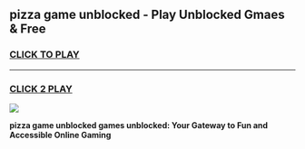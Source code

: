 
## pizza game unblocked - Play Unblocked Gmaes & Free
<h3>
<a href="https://news.freeplayer.one?title=pizza_game_unblocked&ref=16F">CLICK TO PLAY</a></h3>
<hr>

<h3>
<a href="https://news.freeplayer.one?title=pizza_game_unblocked&ref=16F">CLICK 2 PLAY</a>
  
</h3>

<a href="https://news.freeplayer.one?title=pizza_game_unblocked&ref=16F/"><img src="https://clearcache.store/games.png"></a>


**pizza game unblocked games unblocked: Your Gateway to Fun and Accessible Online Gaming**

